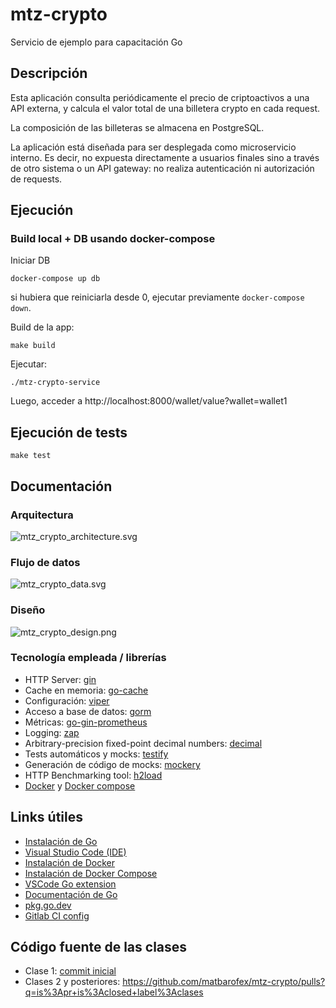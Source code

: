 # mtz-crypto

Servicio de ejemplo para capacitación Go

## Descripción

Esta aplicación consulta periódicamente el precio de criptoactivos a una API
externa, y calcula el valor total de una billetera crypto en cada request.

La composición de las billeteras se almacena en PostgreSQL.

La aplicación está diseñada para ser desplegada como microservicio
interno. Es decir, no expuesta directamente a usuarios finales sino
a través de otro sistema o un API gateway: no realiza autenticación
ni autorización de requests.

## Ejecución

### Build local + DB usando docker-compose

Iniciar DB 

```
docker-compose up db
```

si hubiera que reiniciarla desde 0, ejecutar previamente `docker-compose down`.

Build de la app:

```
make build
```

Ejecutar:

```
./mtz-crypto-service
```

Luego, acceder a http://localhost:8000/wallet/value?wallet=wallet1


## Ejecución de tests

```
make test
```

## Documentación

### Arquitectura

![mtz_crypto_architecture.svg](docs/mtz_crypto_architecture.svg)

### Flujo de datos

![mtz_crypto_data.svg](docs/mtz_crypto_data.svg)

### Diseño

![mtz_crypto_design.png](docs/mtz_crypto_design.png)

### Tecnología empleada / librerías

- HTTP Server: [gin](https://github.com/gin-gonic/gin)
- Cache en memoria: [go-cache](https://github.com/patrickmn/go-cache)
- Configuración: [viper](https://github.com/spf13/viper)
- Acceso a base de datos: [gorm](https://github.com/go-gorm/gorm)
- Métricas: [go-gin-prometheus](https://github.com/zsais/go-gin-prometheus)
- Logging: [zap](https://github.com/uber-go/zap)
- Arbitrary-precision fixed-point decimal numbers: [decimal](https://github.com/shopspring/decimal)
- Tests automáticos y mocks: [testify](https://github.com/stretchr/testify)
- Generación de código de mocks: [mockery](https://github.com/vektra/mockery)
- HTTP Benchmarking tool: [h2load](https://nghttp2.org/documentation/h2load-howto.html)
- [Docker](https://docs.docker.com/) y [Docker compose](https://docs.docker.com/compose/)

## Links útiles

- [Instalación de Go](https://golang.org/doc/install)
- [Visual Studio Code (IDE)](https://code.visualstudio.com/)
- [Instalación de Docker](https://docs.docker.com/get-docker/)
- [Instalación de Docker Compose](https://docs.docker.com/compose/install/)
- [VSCode Go extension](https://marketplace.visualstudio.com/items?itemName=golang.go)
- [Documentación de Go](https://golang.org/doc/)
- [pkg.go.dev](https://pkg.go.dev/)
- [Gitlab CI config](https://docs.gitlab.com/ce/ci/quick_start/)

## Código fuente de las clases

- Clase 1: [commit inicial](https://github.com/matbarofex/mtz-crypto/commit/2dc8b070190a97135e1bf2c66a6d3c98ca877087)
- Clases 2 y posteriores: https://github.com/matbarofex/mtz-crypto/pulls?q=is%3Apr+is%3Aclosed+label%3Aclases

